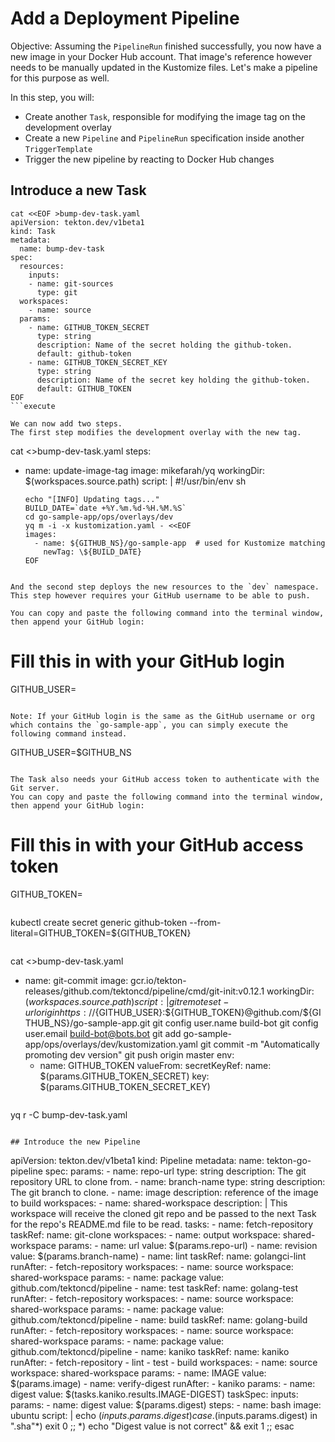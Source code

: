 # Add a Deployment Pipeline

Objective:
Assuming the `PipelineRun` finished successfully, you now have a new image in your Docker Hub account.
That image's reference however needs to be manually updated in the Kustomize files.
Let's make a pipeline for this purpose as well.

In this step, you will:
- Create another `Task`, responsible for modifying the image tag on the development overlay
- Create a new `Pipeline` and `PipelineRun` specification inside another `TriggerTemplate`
- Trigger the new pipeline by reacting to Docker Hub changes

## Introduce a new Task

```
cat <<EOF >bump-dev-task.yaml
apiVersion: tekton.dev/v1beta1
kind: Task
metadata:
  name: bump-dev-task
spec:
  resources:
    inputs:
    - name: git-sources
      type: git
  workspaces:
    - name: source
  params:
    - name: GITHUB_TOKEN_SECRET
      type: string
      description: Name of the secret holding the github-token.
      default: github-token
    - name: GITHUB_TOKEN_SECRET_KEY
      type: string
      description: Name of the secret key holding the github-token.
      default: GITHUB_TOKEN
EOF
```execute

We can now add two steps.
The first step modifies the development overlay with the new tag.

```
cat <<EOF >>bump-dev-task.yaml
  steps:
  - name: update-image-tag
    image: mikefarah/yq
    workingDir: $(workspaces.source.path)
    script: |
        #!/usr/bin/env sh

        echo "[INFO] Updating tags..."
        BUILD_DATE=`date +%Y.%m.%d-%H.%M.%S`
        cd go-sample-app/ops/overlays/dev
        yq m -i -x kustomization.yaml - <<EOF
        images:
          - name: ${GITHUB_NS}/go-sample-app  # used for Kustomize matching
            newTag: \${BUILD_DATE}
        EOF
```execute

And the second step deploys the new resources to the `dev` namespace.
This step however requires your GitHub username to be able to push.

You can copy and paste the following command into the terminal window, then append your GitHub login:

```
# Fill this in with your GitHub login
GITHUB_USER=
```{{copy}}

Note: If your GitHub login is the same as the GitHub username or org which contains the `go-sample-app`, you can simply execute the following command instead.

```
GITHUB_USER=$GITHUB_NS
```{{execute}}

The Task also needs your GitHub access token to authenticate with the Git server.
You can copy and paste the following command into the terminal window, then append your GitHub login:

```
# Fill this in with your GitHub access token
GITHUB_TOKEN=
```{{copy}}

```
kubectl create secret generic github-token --from-literal=GITHUB_TOKEN=${GITHUB_TOKEN}
```{{execute}}

```
cat <<EOF >>bump-dev-task.yaml
  - name: git-commit
    image: gcr.io/tekton-releases/github.com/tektoncd/pipeline/cmd/git-init:v0.12.1
    workingDir: $(workspaces.source.path)
    script: |
      git remote set-url origin https://${GITHUB_USER}:\${GITHUB_TOKEN}@github.com/${GITHUB_NS}/go-sample-app.git
      git config user.name build-bot
      git config user.email build-bot@bots.bot
      git add go-sample-app/ops/overlays/dev/kustomization.yaml
      git commit -m "Automatically promoting dev version"
      git push origin master
    env:
      - name: GITHUB_TOKEN
        valueFrom:
          secretKeyRef:
            name: $(params.GITHUB_TOKEN_SECRET)
            key: $(params.GITHUB_TOKEN_SECRET_KEY)
```{{execute}}

```
yq r -C bump-dev-task.yaml
```{{execute}}

## Introduce the new Pipeline

```
apiVersion: tekton.dev/v1beta1
kind: Pipeline
metadata:
  name: tekton-go-pipeline
spec:
  params:
    - name: repo-url
      type: string
      description: The git repository URL to clone from.
    - name: branch-name
      type: string
      description: The git branch to clone.
    - name: image
      description: reference of the image to build
  workspaces:
    - name: shared-workspace
      description: |
        This workspace will receive the cloned git repo and be passed
        to the next Task for the repo's README.md file to be read.
  tasks:
    - name: fetch-repository
      taskRef:
        name: git-clone
      workspaces:
        - name: output
          workspace: shared-workspace
      params:
        - name: url
          value: $(params.repo-url)
        - name: revision
          value: $(params.branch-name)
    - name: lint
      taskRef:
        name: golangci-lint
      runAfter:
        - fetch-repository
      workspaces:
        - name: source
          workspace: shared-workspace
      params:
        - name: package
          value: github.com/tektoncd/pipeline
    - name: test
      taskRef:
        name: golang-test
      runAfter:
        - fetch-repository
      workspaces:
        - name: source
          workspace: shared-workspace
      params:
        - name: package
          value: github.com/tektoncd/pipeline
    - name: build
      taskRef:
        name: golang-build
      runAfter:
        - fetch-repository
      workspaces:
        - name: source
          workspace: shared-workspace
      params:
        - name: package
          value: github.com/tektoncd/pipeline
    - name: kaniko
      taskRef:
        name: kaniko
      runAfter:
        - fetch-repository
        - lint
        - test
        - build
      workspaces:
        - name: source
          workspace: shared-workspace
      params:
        - name: IMAGE
          value: $(params.image)
    - name: verify-digest
      runAfter:
        - kaniko
      params:
        - name: digest
          value: $(tasks.kaniko.results.IMAGE-DIGEST)
      taskSpec:
        inputs:
          params:
            - name: digest
              value: $(params.digest)
        steps:
          - name: bash
            image: ubuntu
            script: |
              echo $(inputs.params.digest)
              case .$(inputs.params.digest) in
                ".sha"*) exit 0 ;;
                *)       echo "Digest value is not correct" && exit 1 ;;
              esac
```
